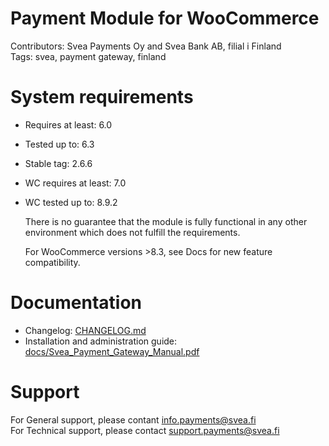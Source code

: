 # Payment Module for WooCommerce

Contributors: Svea Payments Oy and Svea Bank AB, filial i Finland  
Tags: svea, payment gateway, finland  

# System requirements

* Requires at least: 6.0    
* Tested up to: 6.3       
* Stable tag: 2.6.6                    
* WC requires at least: 7.0  
* WC tested up to: 8.9.2                   

  There is no guarantee that the module is fully functional in any other environment which does not fulfill the requirements.

  For WooCommerce versions >8.3, see Docs for new feature compatibility.

# Documentation

* Changelog: [CHANGELOG.md](https://github.com/maksuturva/woocommerce_payment_module/blob/master/CHANGELOG.md)
* Installation and administration guide: [docs/Svea_Payment_Gateway_Manual.pdf](https://github.com/maksuturva/woocommerce_payment_module/blob/master/docs/Svea_Payment_Gateway_Manual.pdf)

# Support

For General support, please contant info.payments@svea.fi    
For Technical support, please contact support.payments@svea.fi

